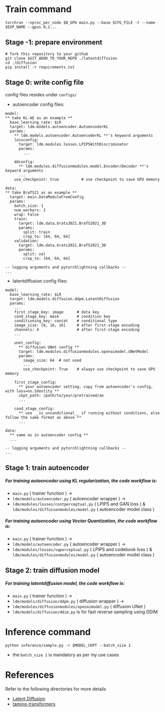 # Train command
`torchrun --nproc_per_node $N_GPU main.py --base $CFG_FILE -t --name $EXP_NAME --gpus 0,1...`

## Stage -1: prepare environment
```
# fork this repository to your github
git clone $GIT_ADDR_TO_YOUR_REPO ./latentdiffusion
cd ./diffusion
pip install -r requirements.txt
```

## Stage 0: write config file
config files resides under `configs/`
- autoencoder config files:
```
model:
** take KL-AE as an example **
  base_learning_rate: $LR
  target: ldm.models.autoencoder.AutoencoderKL
  params:
    ** ldm.models.autoencoder.AutoencoderKL **'s keyword arguments
    lossconfig:
      target: ldm.modules.losses.LPIPSWithDiscriminator
      params:
        ...

    ddconfig:
      ** ldm.modules.diffusionmodules.model.Encoder/Decoder **'s keyword arguments
      ...
    use_checkpoint: true          # use checkpoint to save GPU memory

data:
** take BraTS21 as an example **
  target: main.DataModuleFromConfig
  params:
    batch_size: 1
    num_workers: 2
    wrap: False
    train:
      target: ldm.data.brats2021.BraTS2021_3D
      params:
        split: train
        crop_to: [64, 64, 64]
    validation:
      target: ldm.data.brats2021.BraTS2021_3D
      params:
        split: val
        crop_to: [64, 64, 64]

-- logging arguments and pytorchlightning callbacks --
...
```
- latentdiffusion config files:
```
model:
  base_learning_rate: $LR
  target: ldm.models.diffusion.ddpm.LatentDiffusion
  params:
    ...
    first_stage_key: image      # data key
    cond_stage_key: mask        # condition key
    conditioning_key: concat    # conditional type
    image_size: [8, 16, 16]     # after first-stage encoding
    channels: 4                 # after first-stage encoding
    ...

    unet_config:
      ** diffusion UNet config **
      target: ldm.modules.diffusionmodules.openaimodel.UNetModel
      params:
        image_size: 64  # not used
        ...
        use_checkpoint: True    # always use checkpoint to save GPU memory

    first_stage_config:
      ** your autoencoder setting, copy from autoencoder's config, with loss=nn.Identity **
      ckpt_path: /path/to/your/pretrained/ae
      ...

    cond_stage_config: 
      ** use __is_unconditional__ if running without conditions, else follow the same format as above **
      ...

data:
  ** same as in autoencoder config **
  ...

-- logging arguments and pytorchlightning callbacks --
...
```

## Stage 1: train autoencoder
 ##### For training autoencoder using KL regularization, the code workflow is: 
- `main.py` ( trainer function ) -> 
- `ldm/models/autoencoder.py` ( autoencoder wrapper ) -> 
- `ldm/modules/losses/contperceptual.py` ( LPIPS and GAN loss ) & `ldm/modules/diffusionmodules/model.py` ( autoencoder model class )

 ##### For training autoencoder using Vector Quantization, the code workflow is: 
 - `main.py` ( trainer function ) -> 
- `ldm/models/autoencoder.py` ( autoencoder wrapper ) -> 
- `ldm/modules/losses/vqperceptual.py` ( LPIPS and codebook loss ) & `ldm/modules/diffusionmodules/model.py` ( autoencoder model class )

## Stage 2: train diffusion model
##### For training latentdiffusion model, the code workflow is:
- `main.py` ( trainer function ) -> 
- `ldm/models/diffusion/ddpm.py` ( diffusion wrapper ) ->
- `ldm/modules/diffusionmodules/openaimodel.py` ( diffusion UNet )
- `ldm/models/diffusion/ddim.py` is for fast reverse sampling using DDIM


# Inference command
`python inference/sample.py -r $MODEL_CKPT --batch_size 1` 
- the `batch_size 1` is mandatory as per my use cases

# References
Refer to the following directories for more details
- [Latent Diffusion](https://github.com/CompVis/latent-diffusion)
- [taming-transformers](https://github.com/CompVis/taming-transformers)